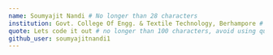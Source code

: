 ```yaml
---
name: Soumyajit Nandi # No longer than 28 characters
institution: Govt. College Of Engg. & Textile Technology, Berhampore # no longer than 58 characters
quote: Lets code it out # no longer than 100 characters, avoid using quotes(") to guarantee the format remains the same.
github_user: soumyajitnandi1
---
```

